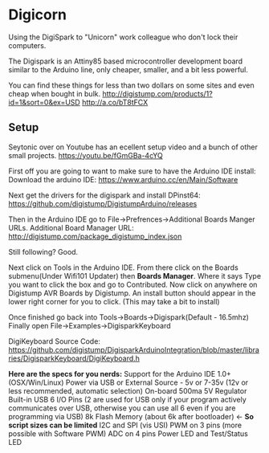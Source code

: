 # Digicorn
Using the DigiSpark to "Unicorn" work colleague who don't lock their computers.

The Digispark is an Attiny85 based microcontroller development board similar to the Arduino line, only cheaper, smaller, and a bit less powerful.

You can find these things for less than two dollars on some sites and even cheap when bought in bulk.
http://digistump.com/products/1?id=1&sort=0&ex=USD
http://a.co/bT8tFCX




## Setup
Seytonic over on Youtube has an ecellent setup video and a bunch of other small projects.
https://youtu.be/fGmGBa-4cYQ

First off you are going to want to make sure to have the Arduino IDE install:
Download the arduino IDE: https://www.arduino.cc/en/Main/Software

Next get the drivers for the digispark and install DPinst64:
https://github.com/digistump/DigistumpArduino/releases

Then in the Arduino IDE go to File->Prefrences->Additional Boards Manger URLs.
Additional Board Manager URL: http://digistump.com/package_digistump_index.json

Still following? Good.

Next click on Tools in the Arduino IDE. From there click on the Boards submenu(Under Wifi101 Updater) then **Boards Manager**.
Where it says Type you want to click the box and go to Contributed. Now click on anywhere on Digistump AVR Boards by Digistump.
An install button should appear in the lower right corner for you to click. (This may take a bit to install)

Once finished go back into Tools->Boards->Digispark(Default - 16.5mhz)
Finally open File->Examples->DigisparkKeyboard


DigiKeyboard Source Code: https://github.com/digistump/DigisparkArduinoIntegration/blob/master/libraries/DigisparkKeyboard/DigiKeyboard.h















**Here are the specs for you nerds:**
Support for the Arduino IDE 1.0+ (OSX/Win/Linux)
Power via USB or External Source - 5v or 7-35v (12v or less recommended, automatic selection)
On-board 500ma 5V Regulator
Built-in USB
6 I/O Pins (2 are used for USB only if your program actively communicates over USB, otherwise you can use all 6 even if you are programming via USB)
8k Flash Memory (about 6k after bootloader) <- **So script sizes can be limited**
I2C and SPI (vis USI)
PWM on 3 pins (more possible with Software PWM)
ADC on 4 pins
Power LED and Test/Status LED

